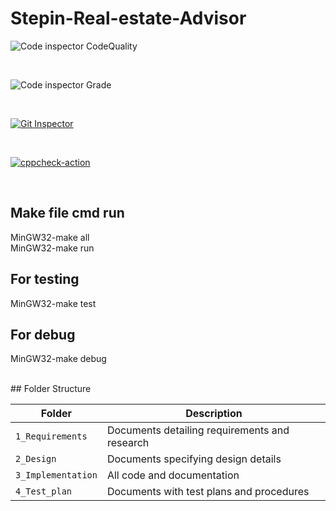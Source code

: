 # Stepin-Real-estate-Advisor

![Code inspector CodeQuality](https://www.code-inspector.com/project/27976/score/svg)

<br>

![Code inspector Grade](https://www.code-inspector.com/project/27976/status/svg)

<br>

[![Git Inspector](https://github.com/pavansai007/Stepin-Real-estate-Advisor/actions/workflows/git_inspector.yml/badge.svg)](https://github.com/pavansai007/Stepin-Real-estate-Advisor/actions/workflows/git_inspector.yml)

<br>

[![cppcheck-action](https://github.com/pavansai007/Stepin-Real-estate-Advisor/actions/workflows/cppcheck.yml/badge.svg)](https://github.com/pavansai007/Stepin-Real-estate-Advisor/actions/workflows/cppcheck.yml)





<br>

## Make file cmd run
MinGW32-make all
<br>
MinGW32-make run
## For testing
MinGW32-make test
## For debug
MinGW32-make debug

<br>
## Folder Structure

| Folder             | Description                                   |
| ------------------ | --------------------------------------------- |
| `1_Requirements`   | Documents detailing requirements and research |
| `2_Design`         | Documents specifying design details           |
| `3_Implementation` | All code and documentation                    |
| `4_Test_plan`      | Documents with test plans and procedures      |
